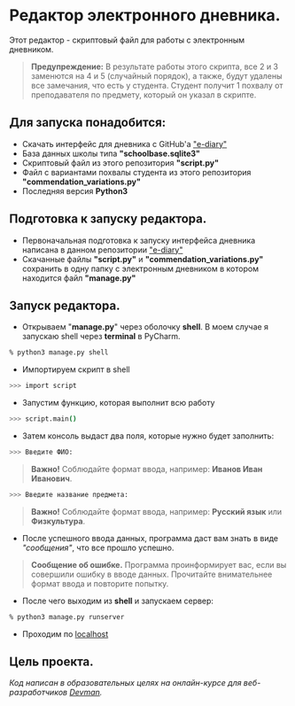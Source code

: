 # Редактор электронного дневника.
Этот редактор - скриптовый файл для работы с электронным дневником.

> __Предупреждение:__ В результате работы этого скрипта, все 2 и 3 заменются на 4 и 5 (случайный порядок), а также, будут удалены все замечания, что есть у студента. Студент получит 1 похвалу от преподавателя по предмету, который он указал в скрипте.

## Для запуска понадобится:
+ Скачать интерфейс для дневника с GitHub'а ["e-diary"](https://github.com/devmanorg/e-diary)
+ База данных школы типа __"schoolbase.sqlite3"__
+ Скриптовый файл из этого репозитория __"script.ру"__
+ Файл с вариантами похвалы студента из этого репозитория __"commendation_variations.ру"__ 
+ Последняя версия __Python3__
## Подготовка к запуску редактора.
+ Первоначальная подготовка к запуску интерфейса дневника написана в данном репозитории ["e-diary"](https://github.com/devmanorg/e-diary)   
+ Скачанные файлы __"script.ру"__ и __"commendation_variations.ру"__ сохранить в одну папку с электронным дневником в котором находится файл __"manage.ру"__
## Запуск редактора.
+ Открываем "__manage.ру__" через оболочку __shell__. В моем случае я запускаю shell через __terminal__ в PyCharm.
```bash
% python3 manage.py shell
```   
+ Импортируем скрипт в shell
```sh
>>> import script
```
+ Запустим функцию, которая выполнит всю работу
```sh
>>> script.main()
``` 
+ Затем консоль выдаст два поля, которые нужно будет заполнить:
```sh
>>> Введите ФИО:
```
> __Важно!__ Соблюдайте формат ввода, например: __Иванов Иван Иванович__.

```sh
>>> Введите название предмета:
```  
> __Важно!__ Соблюдайте формат ввода, например: __Русский язык__ или __Физкультура__.

+ После успешного ввода данных, программа даст вам знать в виде _"сообщения"_, что все прошло успешно.

> __Сообщение об ошибке.__ Программа проинформирует вас, если вы совершили ошибку в вводе данных. Прочитайте внимательнее формат ввода и повторите попытку.
 
+  После чего выходим из __shell__ и запускаем сервер:
```bash
% python3 manage.py runserver
```
+ Проходим по [localhost](http://127.0.0.1:8000)
## Цель проекта.
*Код написан в образовательных целях на онлайн-курсе для веб-разработчиков [Devman](https://dvmn.org).*